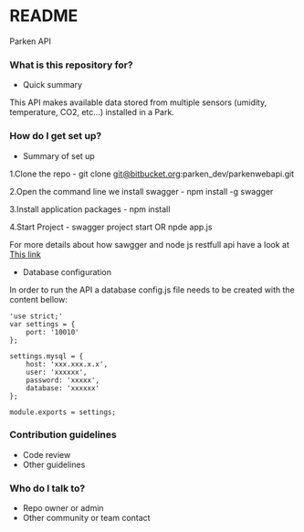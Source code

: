 # README #

Parken API

### What is this repository for? ###

* Quick summary

This API makes available data stored from multiple sensors (umidity, temperature, CO2, etc...) installed in a Park. 

### How do I get set up? ###

* Summary of set up

1.Clone the repo - git clone git@bitbucket.org:parken_dev/parkenwebapi.git

2.Open the command line we install swagger - npm install -g swagger

3.Install application packages - npm install

4.Start Project - swagger project start OR npde app.js

For more details about how sawgger and node js restfull api have a look at [This link](https://scotch.io/tutorials/speed-up-your-restful-api-development-in-node-js-with-swagger "RESTful API development in Node.js with Swagger")

* Database configuration

In order to run the API a database config.js file needs to be created with the content bellow:
```
'use strict;'
var settings = {
    port: '10010'
};

settings.mysql = {
    host: 'xxx.xxx.x.x',
    user: 'xxxxxx',
    password: 'xxxxx',
    database: 'xxxxxx'
};

module.exports = settings;
```
### Contribution guidelines ###

* Code review
* Other guidelines

### Who do I talk to? ###

* Repo owner or admin
* Other community or team contact